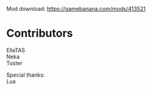 Mod download: https://gamebanana.com/mods/413521

# Contributors
EllaTAS  
Neka  
Toster  

Special thanks:  
Lua